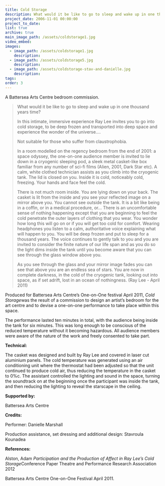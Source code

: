 ```yaml
---
title: Cold Storage
description: What would it be like to go to sleep and wake up in one thousand years time?
project_date: 2006-11-01 00:00:00
project_to_date:
list: true
archive: true
main_image_path: /assets/coldstorage1.jpg
video_embed:
images:
  - image_path: /assets/coldstorage1.jpg
    description:
  - image_path: /assets/coldstorage5.jpg
    description:
  - image_path: /assets/coldstorage-stav-and-danielle.jpg
    description:
tags:
order: 3
---
```



A Battersea Arts Centre bedroom commission.

> What would it be like to go to sleep and wake up in one thousand years time?
>
>
> In this intimate, immersive experience Ray Lee invites you to go into cold storage, to be deep frozen and transported into deep space and experience the wonder of the universe….
>
>
> Not suitable for those who suffer from claustrophobia.
>
>
> In a room modelled on the regency bedroom from the end of 2001: a space odyssey, the one-on-one audience member is invited to lie down in a cryogenic sleeping pod, a sleek metal casket-like box familiar from any number of sci-fi films (Alien, 2001, Dark Star etc). A calm, white clothed technician assists as you climb into the cryogenic tank. The lid is closed on you. Inside it is cold, noticeably cold, freezing. Your hands and face feel the cold.
>
>
> There is not much room inside. You are lying down on your back. The casket is lit from the inside and you see your reflected image on a mirror above you. You cannot see outside the tank. It is a bit like being in a coffin, or in a medical procedure, or… There is an uncomfortable sense of nothing happening except that you are beginning to feel the cold penetrate the outer layers of clothing that you wear. You wonder how long this will go on or if you will get too cold for comfort. Wearing headphones you listen to a calm, authoritative voice explaining what will happen to you. You will be deep frozen and put to sleep for a thousand years. The voice continues to gently talk to you and you are invited to consider the finite nature of our life span and as you do so the light dims inside the tank until you become aware that you can see through the glass window above you.
>
>
> As you see through the glass and your mirror image fades you can see that above you are an endless sea of stars. You are now in complete darkness, in the cold of the cryogenic tank, looking out into space, as if set adrift, lost in an ocean of nothingness. (Ray Lee - April 2011)

Produced for Battersea Arts Centre’s One-on-One festival April 2011, *Cold Storage*was the result of a commission to design an artist’s bedroom for the art centre and to devise a one-on-one performance to take place within this space.

The performance lasted ten minutes in total, with the audience being inside the tank for six minutes. This was long enough to be conscious of the reduced temperature without it becoming hazardous. All audience members were aware of the nature of the work and freely consented to take part.

**Technical:**

The casket was designed and built by Ray Lee and covered in laser cut aluminium panels. The cold temperature was generated using an air conditioning unit where the thermostat had been adjusted so that the unit continued to produce cold air, thus reducing the temperature in the casket to 0%c. The assistant controlled the lighting and sound in the space, turning the soundtrack on at the beginning once the participant was inside the tank, and then reducing the lighting to reveal the starscape in the ceiling.

**Supported by:**

Battersea Arts Centre

**Credits:**

Performer: Danielle Marshall

Production assistance, set dressing and additional design: Stavroula Kounadea

**References:**

Alston, Adam *Participation and the Production of Affect in Ray Lee’s Cold Storage*Conference Paper Theatre and Performance Research Association 2012

Battersea Arts Centre One-on-One Festival April 2011.